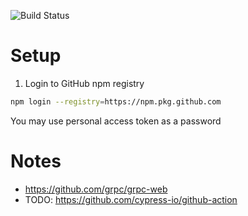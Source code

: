 ![Build Status](https://github.com/jaaaco/physio-client-2-rtk/workflows/Deployment/badge.svg)


# Setup

1. Login to GitHub npm registry

```bash
npm login --registry=https://npm.pkg.github.com
```

You may use personal access token as a password


# Notes

* https://github.com/grpc/grpc-web
* TODO: https://github.com/cypress-io/github-action

